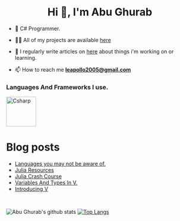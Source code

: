 <h1 align="center">Hi 👋, I'm Abu Ghurab</h1>


- 🌱 C# Programmer.

- 👨‍💻 All of my projects are available [here](https://github.com/abughurab16)

- 📝 I regularly write articles on [here](https://leapollo.hashnode.dev/) about things i'm working on or learning.

- 📫 How to reach me **leapollo2005@gmail.com**





<h3 align="left">Languages And Frameworks I use.</h3>
<p>
 <a href="#"><img src="https://profilinator.rishav.dev/skills-assets/csharp-original.svg" width="80" height="80" alt="Csharp"/></a>
</p>


# Blog posts
<!-- BLOG-POST-LIST:START -->
- [Languages you may not be aware of.](https://leapollo.hashnode.dev/languages-you-may-not-be-aware-of)
- [Julia Resources](https://leapollo.hashnode.dev/julia-resources)
- [Julia Crash Course](https://leapollo.hashnode.dev/julia-crash-course)
- [Variables And Types In V.](https://leapollo.hashnode.dev/variables-and-types-in-v)
- [Introducing V](https://leapollo.hashnode.dev/introducing-v)
<!-- BLOG-POST-LIST:END -->

<br>


![Abu Ghurab's github stats](https://github-readme-stats.vercel.app/api?username=abughurab16&theme=tokyonight&show_icons=true&layout=demo)
[![Top Langs](https://github-readme-stats.vercel.app/api/top-langs/?username=abughurab16&hide=Vimscript,&exclude_repo=NConfig,SimpleMailSender,MLH_challenge,Website,XMoconfig&theme=tokyonight)](https://github.com/abughurab16/github-readme-stats)



